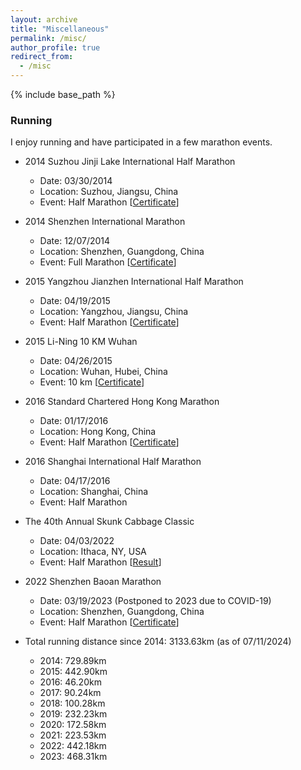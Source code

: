 ```yaml
---
layout: archive
title: "Miscellaneous"
permalink: /misc/
author_profile: true
redirect_from:
  - /misc
---
```


{% include base_path %}

### Running
I enjoy running and have participated in a few marathon events. 

* 2014 Suzhou Jinji Lake International Half Marathon
  * Date: 03/30/2014
  * Location: Suzhou, Jiangsu, China
  * Event: Half Marathon [[Certificate](https://rihuanhuang.github.io/files/sz-hm2014.pdf)]
* 2014 Shenzhen International Marathon
  * Date: 12/07/2014
  * Location: Shenzhen, Guangdong, China
  * Event: Full Marathon [[Certificate](https://rihuanhuang.github.io/files/sz-fm2014.pdf)]

* 2015 Yangzhou Jianzhen International Half Marathon
  * Date: 04/19/2015
  * Location: Yangzhou, Jiangsu, China
  * Event: Half Marathon [[Certificate](https://rihuanhuang.github.io/files/yz-hm2015.jpeg)]

* 2015 Li-Ning 10 KM Wuhan
  * Date: 04/26/2015
  * Location: Wuhan, Hubei, China
  * Event: 10 km [[Certificate](https://rihuanhuang.github.io/files/ln-10k2015.jpg)]

* 2016 Standard Chartered Hong Kong Marathon
  * Date: 01/17/2016
  * Location: Hong Kong, China
  * Event: Half Marathon [[Certificate](https://rihuanhuang.github.io/files/hk-hm2016.pdf)]

* 2016 Shanghai International Half Marathon
  * Date: 04/17/2016
  * Location: Shanghai, China
  * Event: Half Marathon

* The 40th Annual Skunk Cabbage Classic
  * Date: 04/03/2022
  * Location: Ithaca, NY, USA
  * Event: Half Marathon [[Result](https://www.leonetiming.com/results/runner.php?id=2534501&tpl=results-gun-only.tpl)]

* 2022 Shenzhen Baoan Marathon
  * Date: 03/19/2023 (Postponed to 2023 due to COVID-19)
  * Location: Shenzhen, Guangdong, China
  * Event: Half Marathon [[Certificate](https://rihuanhuang.github.io/files/sz-hm2023.jpg)]

* Total running distance since 2014: 3133.63km (as of 07/11/2024)
  * 2014: 729.89km  
  * 2015: 442.90km
  * 2016: 46.20km
  * 2017: 90.24km
  * 2018: 100.28km
  * 2019: 232.23km
  * 2020: 172.58km
  * 2021: 223.53km
  * 2022: 442.18km
  * 2023: 468.31km
